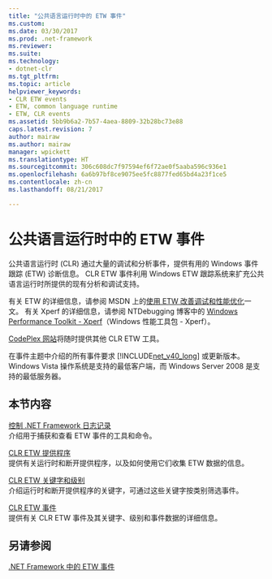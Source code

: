 ```yaml
---
title: "公共语言运行时中的 ETW 事件"
ms.custom: 
ms.date: 03/30/2017
ms.prod: .net-framework
ms.reviewer: 
ms.suite: 
ms.technology:
- dotnet-clr
ms.tgt_pltfrm: 
ms.topic: article
helpviewer_keywords:
- CLR ETW events
- ETW, common language runtime
- ETW, CLR events
ms.assetid: 5bb9b6a2-7b57-4aea-8809-32b28bc73e88
caps.latest.revision: 7
author: mairaw
ms.author: mairaw
manager: wpickett
ms.translationtype: HT
ms.sourcegitcommit: 306c608dc7f97594ef6f72ae0f5aaba596c936e1
ms.openlocfilehash: 6a6b97bf8ce9075ee5fc8877fed65bd4a23f1ce5
ms.contentlocale: zh-cn
ms.lasthandoff: 08/21/2017

---
```

# <a name="etw-events-in-the-common-language-runtime"></a>公共语言运行时中的 ETW 事件
公共语言运行时 (CLR) 通过大量的调试和分析事件，提供有用的 Windows 事件跟踪 (ETW) 诊断信息。 CLR ETW 事件利用 Windows ETW 跟踪系统来扩充公共语言运行时所提供的现有分析和调试支持。  
  
 有关 ETW 的详细信息，请参阅 MSDN 上的[使用 ETW 改善调试和性能优化](http://go.microsoft.com/fwlink/?LinkID=161142)一文。 有关 Xperf 的详细信息，请参阅 NTDebugging 博客中的 [Windows Performance Toolkit - Xperf](http://go.microsoft.com/fwlink/?LinkID=161144)（Windows 性能工具包 - Xperf）。  
  
 [CodePlex 网站](http://go.microsoft.com/fwlink/?LinkID=111138)将随时提供其他 CLR ETW 工具。  
  
 在事件主题中介绍的所有事件要求 [!INCLUDE[net_v40_long](../../../includes/net-v40-long-md.md)] 或更新版本。 Windows Vista 操作系统是支持的最低客户端，而 Windows Server 2008 是支持的最低服务器。  
  
## <a name="in-this-section"></a>本节内容  
 [控制 .NET Framework 日志记录](../../../docs/framework/performance/controlling-logging.md)  
 介绍用于捕获和查看 ETW 事件的工具和命令。  
  
 [CLR ETW 提供程序](../../../docs/framework/performance/clr-etw-providers.md)  
 提供有关运行时和断开提供程序，以及如何使用它们收集 ETW 数据的信息。  
  
 [CLR ETW 关键字和级别](../../../docs/framework/performance/clr-etw-keywords-and-levels.md)  
 介绍运行时和断开提供程序的关键字，可通过这些关键字按类别筛选事件。  
  
 [CLR ETW 事件](../../../docs/framework/performance/clr-etw-events.md)  
 提供有关 CLR ETW 事件及其关键字、级别和事件数据的详细信息。  
  
## <a name="see-also"></a>另请参阅  
 [.NET Framework 中的 ETW 事件](../../../docs/framework/performance/etw-events.md)

